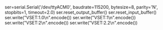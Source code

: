 ser=serial.Serial('/dev/ttyACM0', baudrate=115200, bytesize=8, parity='N', stopbits=1, timeout=2.0)
ser.reset_output_buffer()
ser.reset_input_buffer()
ser.write("VSET:1.0\n".encode())
ser.write("VSET:1\n".encode())
ser.write("VSET:2\n".encode())
ser.write("VSET:2.2\n".encode())


